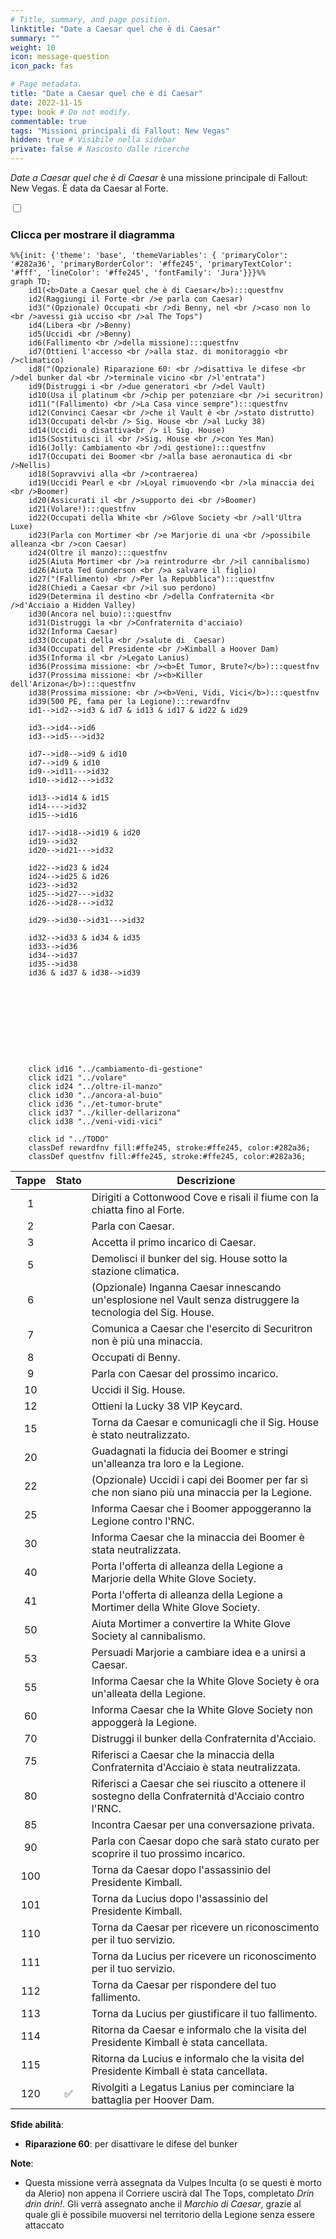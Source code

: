 ```yaml
---
# Title, summary, and page position.
linktitle: "Date a Caesar quel che è di Caesar"
summary: ""
weight: 10
icon: message-question
icon_pack: fas

# Page metadata.
title: "Date a Caesar quel che è di Caesar"
date: 2022-11-15
type: book # Do not modify.
commentable: true
tags: "Missioni principali di Fallout: New Vegas"
hidden: true # Visibile nella sidebar
private: false # Nascosto dalle ricerche
---
```


<div class="fnv">


*Date a Caesar quel che è di Caesar* è una missione principale di Fallout: New Vegas. È data da Caesar al Forte.


<section class="chart-collapse">
<input type="checkbox" name="collapse2" id="handle2">
<h3 class="handle">
<label for="handle2">Clicca per mostrare il diagramma</label>
</h3>
<div class="content">

```mermaid
%%{init: {'theme': 'base', 'themeVariables': { 'primaryColor': '#282a36', 'primaryBorderColor': '#ffe245', 'primaryTextColor': '#fff', 'lineColor': '#ffe245', 'fontFamily': 'Jura'}}}%%
graph TD;
    id1(<b>Date a Caesar quel che è di Caesar</b>):::questfnv
    id2(Raggiungi il Forte <br />e parla con Caesar)
    id3("(Opzionale) Occupati <br />di Benny, nel <br />caso non lo <br />avessi già ucciso <br />al The Tops")
    id4(Libera <br />Benny)
    id5(Uccidi <br />Benny)
    id6(Fallimento <br />della missione):::questfnv
    id7(Ottieni l'accesso <br />alla staz. di monitoraggio <br />climatico) 
    id8("(Opzionale) Riparazione 60: <br />disattiva le difese <br />del bunker dal <br />terminale vicino <br />l'entrata")
    id9(Distruggi i <br />due generatori <br />del Vault)
    id10(Usa il platinum <br />chip per potenziare <br />i securitron)
    id11("(Fallimento) <br />La Casa vince sempre"):::questfnv
    id12(Convinci Caesar <br />che il Vault è <br />stato distrutto)
    id13(Occupati del<br /> Sig. House <br />al Lucky 38)
    id14(Uccidi o disattiva<br /> il Sig. House)
    id15(Sostituisci il <br />Sig. House <br />con Yes Man)
    id16(Jolly: Cambiamento <br />di gestione):::questfnv
    id17(Occupati dei Boomer <br />alla base aeronautica di <br />Nellis)
    id18(Sopravvivi alla <br />contraerea)
    id19(Uccidi Pearl e <br />Loyal rimuovendo <br />la minaccia dei <br />Boomer)
    id20(Assicurati il <br />supporto dei <br />Boomer)
    id21(Volare!):::questfnv
    id22(Occupati della White <br />Glove Society <br />all'Ultra Luxe)
    id23(Parla con Mortimer <br />e Marjorie di una <br />possibile alleanza <br />con Caesar)
    id24(Oltre il manzo):::questfnv
    id25(Aiuta Mortimer <br />a reintrodurre <br />il cannibalismo)
    id26(Aiuta Ted Gunderson <br />a salvare il figlio)
    id27("(Fallimento) <br />Per la Repubblica"):::questfnv
    id28(Chiedi a Caesar <br />il suo perdono)
    id29(Determina il destino <br />della Confraternita <br />d'Acciaio a Hidden Valley)
    id30(Ancora nel buio):::questfnv
    id31(Distruggi la <br />Confraternita d'acciaio)
    id32(Informa Caesar)
    id33(Occupati della <br />salute di  Caesar)
    id34(Occupati del Presidente <br />Kimball a Hoover Dam)
    id35(Informa il <br />Legato Lanius)
    id36(Prossima missione: <br /><b>Et Tumor, Brute?</b>):::questfnv
    id37(Prossima missione: <br /><b>Killer dell'Arizona</b>):::questfnv
    id38(Prossima missione: <br /><b>Veni, Vidi, Vici</b>):::questfnv
    id39(500 PE, fama per la Legione):::rewardfnv
    id1-->id2-->id3 & id7 & id13 & id17 & id22 & id29

    id3-->id4-->id6
    id3-->id5--->id32

    id7-->id8-->id9 & id10
    id7-->id9 & id10
    id9-->id11--->id32
    id10-->id12--->id32

    id13-->id14 & id15
    id14---->id32
    id15-->id16

    id17-->id18-->id19 & id20
    id19-->id32
    id20-->id21--->id32

    id22-->id23 & id24
    id24-->id25 & id26
    id23-->id32
    id25-->id27--->id32
    id26-->id28--->id32

    id29-->id30-->id31--->id32

    id32-->id33 & id34 & id35
    id33-->id36
    id34-->id37
    id35-->id38
    id36 & id37 & id38-->id39

    
    
    
    
    
    
    
    

    click id16 "../cambiamento-di-gestione"
    click id21 "../volare"
    click id24 "../oltre-il-manzo"
    click id30 "../ancora-al-buio"
    click id36 "../et-tumor-brute"
    click id37 "../killer-dellarizona"
    click id38 "../veni-vidi-vici"
    
    click id "../TODO"
    classDef rewardfnv fill:#ffe245, stroke:#ffe245, color:#282a36;
    classDef questfnv fill:#ffe245, stroke:#ffe245, color:#282a36;
```

</div>
</section>

| Tappe |       Stato        | Descrizione |
|:-----:|:------------------:| ----------- |
|                           1                           |            | Dirigiti a Cottonwood Cove e risali il fiume con la chiatta fino al Forte.                                                                                                  |
|                           2                           |            | Parla con Caesar.                                                                                                                                                           |
|                           3                           |            | Accetta il primo incarico di Caesar.                                                                                                                                        |
|                           5                           |            | Demolisci il bunker del sig. House sotto la stazione climatica.                                                                                                             |
|                           6                           |            | (Opzionale) Inganna Caesar innescando un'esplosione nel Vault senza distruggere la tecnologia del Sig. House.                                                               |
|                           7                           |            | Comunica a Caesar che l'esercito di Securitron non è più una minaccia.                                                                                                      |
|                           8                           |            | Occupati di Benny.                                                                                                                                                          |
|                           9                           |            | Parla con Caesar del prossimo incarico.                                                                                                                                     |
|                           10                          |            | Uccidi il Sig. House.                                                                                                                                                       |
|                           12                          |            | Ottieni la Lucky 38 VIP Keycard.                                                                                                                                            |
|                           15                          |            | Torna da Caesar e comunicagli che il Sig. House è stato neutralizzato.                                                                                                      |
|                           20                          |            | Guadagnati la fiducia dei Boomer e stringi un'alleanza tra loro e la Legione.                                                                                               |
|                           22                          |            | (Opzionale) Uccidi i capi dei Boomer per far sì che non siano più una minaccia per la Legione.                                                                              |
|                           25                          |            | Informa Caesar che i Boomer appoggeranno la Legione contro l'RNC.                                                                                                           |
|                           30                          |            | Informa Caesar che la minaccia dei Boomer è stata neutralizzata.                                                                                                            |
|                           40                          |            | Porta l'offerta di alleanza della Legione a Marjorie della White Glove Society.                                                                                             |
|                           41                          |            | Porta l'offerta di alleanza della Legione a Mortimer della White Glove Society.                                                                                             |
|                           50                          |            | Aiuta Mortimer a convertire la White Glove Society al cannibalismo.                                                                                                         |
|                           53                          |            | Persuadi Marjorie a cambiare idea e a unirsi a Caesar.                                                                                                                      |
|                           55                          |            | Informa Caesar che la White Glove Society è ora un'alleata della Legione.                                                                                                   |
|                           60                          |            | Informa Caesar che la White Glove Society non appoggerà la Legione.                                                                                                         |
|                           70                          |            | Distruggi il bunker della Confraternita d'Acciaio.                                                                                                                          |
|                           75                          |            | Riferisci a Caesar che la minaccia della Confraternita d'Acciaio è stata neutralizzata.                                                                                     |
|                           80                          |            | Riferisci a Caesar che sei riuscito a ottenere il sostegno della Confraternità d'Acciaio contro l'RNC.                                                                      |
|                           85                          |            | Incontra Caesar per una conversazione privata.                                                                                                                              |
|                           90                          |            | Parla con Caesar dopo che sarà stato curato per scoprire il tuo prossimo incarico.                                                                                          |
|                          100                          |            | Torna da Caesar dopo l'assassinio del Presidente Kimball.                                                                                                                   |
|                          101                          |            | Torna da Lucius dopo l'assassinio del Presidente Kimball.                                                                                                                   |
|                          110                          |            | Torna da Caesar per ricevere un riconoscimento per il tuo servizio.                                                                                                         |
|                          111                          |            | Torna da Lucius per ricevere un riconoscimento per il tuo servizio.                                                                                                         |
|                          112                          |            | Torna da Caesar per rispondere del tuo fallimento.                                                                                                                          |
|                          113                          |            | Torna da Lucius per giustificare il tuo fallimento.                                                                                                                         |
|                          114                          |            | Ritorna da Caesar e informalo che la visita del Presidente Kimball è stata cancellata.                                                                                      |
|                          115                          |            | Ritorna da Lucius e informalo che la visita del Presidente Kimball è stata cancellata.                                                                                      |
|                          120                          | :white_check_mark: | Rivolgiti a Legatus Lanius per cominciare la battaglia per Hoover Dam.                                                                                                      |



**Sfide abilità**:
- **Riparazione 60**: per disattivare le difese del bunker



**Note**:
- Questa missione verrà assegnata da Vulpes Inculta (o se questi è morto da Alerio) non appena il Corriere uscirà dal The Tops, completato *Drin drin drin!*. Gli verrà assegnato anche il *Marchio di Caesar*, grazie al quale gli è possibile muoversi nel territorio della Legione senza essere attaccato 


</div>


